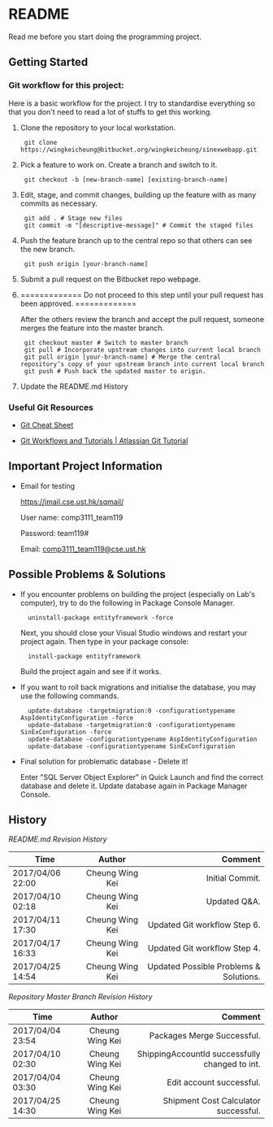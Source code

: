 # README #

Read me before you start doing the programming project.

## Getting Started ##

### Git workflow for this project: ###

Here is a basic workflow for the project. I try to standardise everything so that you don't need to read a lot of stuffs to get this working.

1. Clone the repository to your local workstation.

        git clone https://wingkeicheung@bitbucket.org/wingkeicheung/sinexwebapp.git

2. Pick a feature to work on. Create a branch and switch to it.
      
        git checkout -b [new-branch-name] [existing-branch-name]


3. Edit, stage, and commit changes, building up the feature with as many commits as necessary.

        git add . # Stage new files
        git commit -m "[descriptive-message]" # Commit the staged files

4. Push the feature branch up to the central repo so that others can see the new branch.

        git push origin [your-branch-name]

5. Submit a pull request on the Bitbucket repo webpage.

6. ============= Do not proceed to this step until your pull request has been approved. =============

    After the others review the branch and accept the pull request, someone merges the feature into the master branch.

        git checkout master # Switch to master branch
        git pull # Incorporate upstream changes into current local branch
        git pull origin [your-branch-name] # Merge the central repository’s copy of your upstream branch into current local branch
        git push # Push back the updated master to origin.

7. Update the README.md History

### Useful Git Resources ###

* [Git Cheat Sheet](https://services.github.com/on-demand/downloads/github-git-cheat-sheet.pdf)

* [Git Workflows and Tutorials | Atlassian Git Tutorial](https://www.atlassian.com/git/tutorials/comparing-workflows)


## Important Project Information ##

* Email for testing

    https://imail.cse.ust.hk/sqmail/

    User name: comp3111_team119

    Password: team119#

    Email: comp3111_team119@cse.ust.hk


## Possible Problems & Solutions ##

* If you encounter problems on building the project (especially on Lab's computer), try to do the following in Package Console Manager.

        uninstall-package entityframework -force
   Next, you should close your Visual Studio windows and restart your project again. Then type in your package console:
   
        install-package entityframework
   Build the project again and see if it works.

* If you want to roll back migrations and initialise the database, you may use the following commands.

        update-database -targetmigration:0 -configurationtypename AspIdentityConfiguration -force
        update-database -targetmigration:0 -configurationtypename SinExConfiguration -force
        update-database -configurationtypename AspIdentityConfiguration
        update-database -configurationtypename SinExConfiguration

* Final solution for problematic database - Delete it!

    Enter "SQL Server Object Explorer" in Quick Launch and find the correct database and delete it. Update database again in Package Manager Console.


## History ##

*README.md Revision History*

   | Time               | Author           | Comment                                  |
   | ------------------ |:----------------:| ----------------------------------------:|
   | 2017/04/06 22:00   | Cheung Wing Kei  | Initial Commit.                          |  
   | 2017/04/10 02:18   | Cheung Wing Kei  | Updated Q&A.                             |  
   | 2017/04/11 17:30   | Cheung Wing Kei  | Updated Git workflow Step 6.             | 
   | 2017/04/17 16:33   | Cheung Wing Kei  | Updated Git workflow Step 4.             |  
   | 2017/04/25 14:54   | Cheung Wing Kei  | Updated Possible Problems & Solutions.   |  


*Repository Master Branch Revision History*

   | Time               | Author           | Comment                                          |
   | ------------------ |:----------------:| ------------------------------------------------:|
   | 2017/04/04 23:54   | Cheung Wing Kei  | Packages Merge Successful.                       |
   | 2017/04/10 02:30   | Cheung Wing Kei  | ShippingAccountId successfully changed to int.   |
   | 2017/04/04 03:30   | Cheung Wing Kei  | Edit account successful.                         |
   | 2017/04/25 14:30   | Cheung Wing Kei  | Shipment Cost Calculator successful.                         |